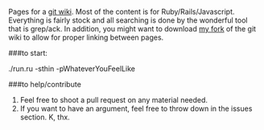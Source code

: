 Pages for a [git wiki][1]. Most of the content is for
Ruby/Rails/Javascript. Everything is fairly stock and all searching is
done by the wonderful tool that is grep/ack. In addition, you might want
to download [my fork][2] of the git wiki to allow for proper linking
between pages.

###to start: 

./run.ru -sthin -pWhateverYouFeelLike

###to help/contribute

1. Feel free to shoot a pull request on any material needed. 
1. If you want to have an argument, feel free to throw down in the issues section. K, thx.

[1]: https://github.com/sr/git-wiki
[2]: https://github.com/bradendouglass/git-wiki
